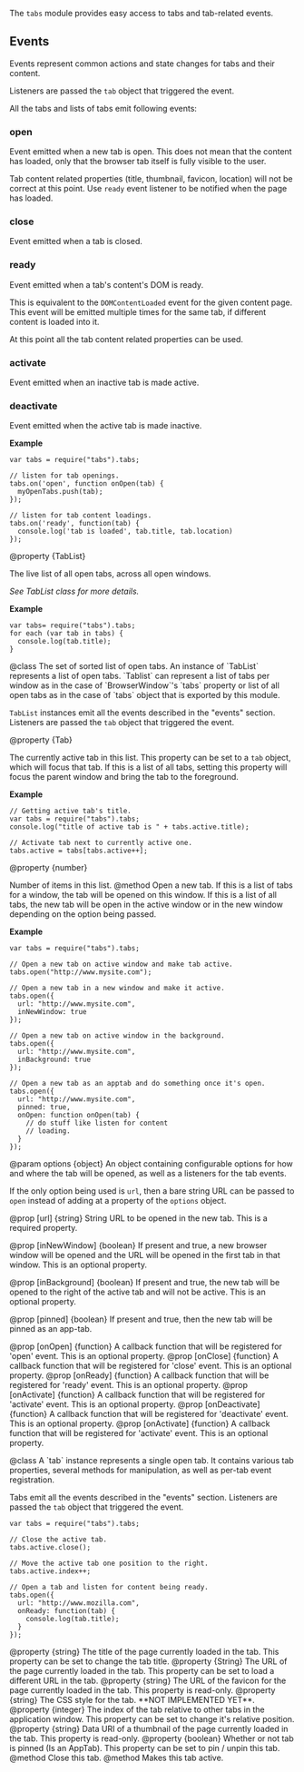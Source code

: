 <!-- contributed by Dietrich Ayala [dietrich@mozilla.com]  -->
<!-- edited by Noelle Murata [fiveinchpixie@gmail.com]  -->


The `tabs` module provides easy access to tabs and tab-related events.

Events
------

Events represent common actions and state changes for tabs and their content.

Listeners are passed the `tab` object that triggered the event.

All the tabs and lists of tabs emit following events:

### open ###
Event emitted when a new tab is open.
This does not mean that the content has loaded, only that the browser tab
itself is fully visible to the user.

Tab content related properties (title, thumbnail, favicon, location) will not
be correct at this point. Use `ready` event listener to be notified when the
page has loaded.

### close ###
Event emitted when a tab is closed.

### ready ###
Event emitted when a tab's content's DOM is ready.

This is equivalent to the `DOMContentLoaded` event for the given content page.
This event will be emitted multiple times for the same tab, if different content
is loaded into it.

At this point all the tab content related properties can be used.

### activate ###
Event emitted when an inactive tab is made active.

### deactivate ###
Event emitted when the active tab is made inactive.

**Example**

    var tabs = require("tabs").tabs;

    // listen for tab openings.
    tabs.on('open', function onOpen(tab) {
      myOpenTabs.push(tab);
    });

    // listen for tab content loadings.
    tabs.on('ready', function(tab) {
      console.log('tab is loaded', tab.title, tab.location)
    });

<api name="tabs">
@property {TabList}

The live list of all open tabs, across all open windows.

_See TabList class for more details._

**Example**

    var tabs= require("tabs").tabs;
    for each (var tab in tabs) {
      console.log(tab.title);
    }
</api>

<api name="TabList">
@class
The set of sorted list of open tabs.
An instance of `TabList` represents a list of open tabs. `Tablist` can represent
a list of tabs per window as in the case of `BrowserWindow`'s `tabs` property
or list of all open tabs as in the case of `tabs` object that is exported by
this module.

`TabList` instances emit all the events described in the "events" section.
Listeners are passed the `tab` object that triggered the event.

<api name="active">
@property {Tab}

The currently active tab in this list. This property can be set to a `tab`
object, which will focus that tab. If this is a list of all tabs, setting this
property will focus the parent window and bring the tab to the foreground.

**Example**

    // Getting active tab's title.
    var tabs = require("tabs").tabs;
    console.log("title of active tab is " + tabs.active.title);

    // Activate tab next to currently active one.
    tabs.active = tabs[tabs.active++];
</api>
<api name="length">
@property {number}

Number of items in this list.
</api>
<api name="open">
@method
Open a new tab. If this is a list of tabs for a window, the tab will be opened
on this window. If this is a list of all tabs, the new tab will be open in the
active window or in the new window depending on the option being passed.

**Example**

    var tabs = require("tabs").tabs;

    // Open a new tab on active window and make tab active.
    tabs.open("http://www.mysite.com");

    // Open a new tab in a new window and make it active.
    tabs.open({
      url: "http://www.mysite.com",
      inNewWindow: true
    });

    // Open a new tab on active window in the background.
    tabs.open({
      url: "http://www.mysite.com",
      inBackground: true
    });

    // Open a new tab as an apptab and do something once it's open.
    tabs.open({
      url: "http://www.mysite.com",
      pinned: true,
      onOpen: function onOpen(tab) {
        // do stuff like listen for content
        // loading.
      }
    });

@param options {object}
An object containing configurable options for how and where the tab will be
opened, as well as a listeners for the tab events.

If the only option being used is `url`, then a bare string URL can be passed to
`open` instead of adding at a property of the `options` object.

@prop [url] {string}
String URL to be opened in the new tab.
This is a required property.

@prop [inNewWindow] {boolean}
If present and true, a new browser window will be opened and the URL will be
opened in the first tab in that window. This is an optional property.

@prop [inBackground] {boolean}
If present and true, the new tab will be opened to the right of the active tab
and will not be active. This is an optional property.

@prop [pinned] {boolean}
If present and true, then the new tab will be pinned as an app-tab.

@prop [onOpen] {function}
A callback function that will be registered for 'open' event.
This is an optional property.
@prop [onClose] {function}
A callback function that will be registered for 'close' event.
This is an optional property.
@prop [onReady] {function}
A callback function that will be registered for 'ready' event.
This is an optional property.
@prop [onActivate] {function}
A callback function that will be registered for 'activate' event.
This is an optional property.
@prop [onDeactivate] {function}
A callback function that will be registered for 'deactivate' event.
This is an optional property.
@prop [onActivate] {function}
A callback function that will be registered for 'activate' event.
This is an optional property.
</api>
</api>

<api name="Tab">
@class
A `tab` instance represents a single open tab. It contains various tab
properties, several methods for manipulation, as well as per-tab event
registration.

Tabs emit all the events described in the "events" section. Listeners are
passed the `tab` object that triggered the event.

    var tabs = require("tabs").tabs;

    // Close the active tab.
    tabs.active.close();

    // Move the active tab one position to the right.
    tabs.active.index++;

    // Open a tab and listen for content being ready.
    tabs.open({
      url: "http://www.mozilla.com",
      onReady: function(tab) {
        console.log(tab.title);
      }
    });

<api name="title">
@property {string}
The title of the page currently loaded in the tab.
This property can be set to change the tab title.
</api>

<api name="location">
@property {String}
The URL of the page currently loaded in the tab.
This property can be set to load a different URL in the tab.
</api>

<api name="favicon">
@property {string}
The URL of the favicon for the page currently loaded in the tab.
This property is read-only.
</api>

<api name="style">
@property {string}
The CSS style for the tab. **NOT IMPLEMENTED YET**.
</api>

<api name="index">
@property {integer}
The index of the tab relative to other tabs in the application window.
This property can be set to change it's relative position.
</api>

<api name="thumbnail">
@property {string}
Data URI of a thumbnail of the page currently loaded in the tab.
This property is read-only.
</api>

<api name="pinned">
@property {boolean}
Whether or not tab is pinned (Is an AppTab).
This property can be set to pin / unpin this tab.
</api>

<api name="close">
@method
Close this tab.
</api>

<api name="focus">
@method
Makes this tab active.
</api>
</api>
